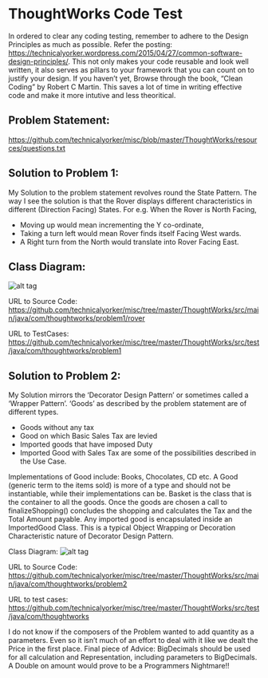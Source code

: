 ThoughtWorks Code Test
=======================
In ordered to clear any coding testing, remember to adhere to the Design Principles as much as possible. Refer the posting: https://technicalyorker.wordpress.com/2015/04/27/common-software-design-principles/. This not only makes your code reusable and look well written, it also serves as pillars to your framework that you can count on to justify your design. If you haven’t yet, Browse through the book, “Clean Coding” by Robert C Martin. This saves a lot of time in writing effective code and make it more intutive and less theoritical.

Problem Statement:
------------------
https://github.com/technicalyorker/misc/blob/master/ThoughtWorks/resources/questions.txt

Solution to Problem 1: 
----------------------
My Solution to the problem statement revolves round the State Pattern. The way I see the solution is that the Rover displays different characteristics in different (Direction Facing) States.
For e.g. When the Rover is North Facing,
* Moving up would mean incrementing the Y co-ordinate,
* Taking a turn left would mean Rover finds itself Facing West wards.
* A Right turn from the North would translate into Rover Facing East.

Class Diagram:
------------------
![alt tag](https://github.com/technicalyorker/misc/blob/master/ThoughtWorks/resources/Problem1.png)

URL to Source Code:
https://github.com/technicalyorker/misc/tree/master/ThoughtWorks/src/main/java/com/thoughtworks/problem1/rover

URL to TestCases:
https://github.com/technicalyorker/misc/tree/master/ThoughtWorks/src/test/java/com/thoughtworks/problem1

Solution to Problem 2:
----------------------
My Solution mirrors the ‘Decorator Design Pattern’ or sometimes called a ‘Wrapper Pattern’. ‘Goods’ as described by the problem statement are of different types.
* Goods without any tax
* Good on which Basic Sales Tax are levied
* Imported goods that have imposed Duty
* Imported Good with Sales Tax
are some of the possibilities described in the Use Case.

Implementations of Good include: Books, Chocolates, CD etc.
A Good (generic term to the items sold) is more of a type and should not be instantiable, while their implementations can be.
Basket is the class that is the container to all the goods. Once the goods are chosen a call to finalizeShopping() concludes the shopping and calculates the Tax and the Total Amount payable.
Any imported good is encapsulated inside an ImportedGood Class. This is a typical Object Wrapping or Decoration Characteristic nature of Decorator Design Pattern.

Class Diagram:
![alt tag](https://github.com/technicalyorker/misc/blob/master/ThoughtWorks/resources/Problem2.png)

URL to Source Code:
https://github.com/technicalyorker/misc/tree/master/ThoughtWorks/src/main/java/com/thoughtworks/problem2

URL to test cases:
https://github.com/technicalyorker/misc/tree/master/ThoughtWorks/src/test/java/com/thoughtworks

I do not know if the composers of the Problem wanted to add quantity as a parameters. Even so it isn’t much of an effort to deal with it like we dealt the Price in the first place.
Final piece of Advice: BigDecimals should be used for all calculation and Representation, including parameters to BigDecimals. A Double on amount would prove to be a Programmers Nightmare!!
